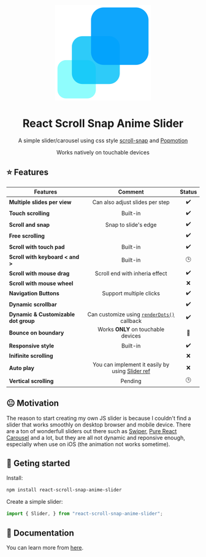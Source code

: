 <div align="center"><img src="docs/static/img/logo-slider.png" width="250"/></div>

<h1 align="center">React Scroll Snap Anime Slider</h1>

<div align="center">
  
A simple slider/carousel using css style [scroll-snap](https://developer.mozilla.org/en-US/docs/Web/CSS/CSS_Scroll_Snap) and [Popmotion](https://popmotion.io/)

Works natively on touchable devices

</div>

## :star: Features 

| Features                             |                       Comment                       |       Status        |
| ------------------------------------ | :-------------------------------------------------: | :-----------------: |
| **Multiple slides per view**         |           Can also adjust slides per step           | :heavy_check_mark:  |
| **Touch scrolling**                  |                      Built-in                       | :heavy_check_mark:  |
| **Scroll and snap**                  |                Snap to slide's edge                 | :heavy_check_mark:  |
| **Free scrolling**                   |                                                     | :heavy_check_mark:  |
| **Scroll with touch pad**            |                      Built-in                       | :heavy_check_mark:  |
| **Scroll with keyboard < and >**     |                      Built-in                       |      :clock3:       |
| **Scroll with mouse drag**           |           Scroll end with inheria effect            | :heavy_check_mark:  |
| **Scroll with mouse wheel**          |                                                     |         :x:         |
| **Navigation Buttons**               |               Support multiple clicks               | :heavy_check_mark:  |
| **Dynamic scrollbar**                |                                                     | :heavy_check_mark:  |
| **Dynamic & Customizable dot group** | Can customize using [`renderDots()`](fdf) callback  | :heavy_check_mark:  |
| **Bounce on boundary**               |      Works **ONLY** on touchable devices<br/>       | :large_blue_circle: |
| **Responsive style**                 |                      Built-in                       | :heavy_check_mark:  |
| **Inifinite scrolling**              |                                                     |         :x:         |
| **Auto play**                        | You can implement it easily by using [Slider ref]() |         :x:         |
| **Vertical scrolling**               |                       Pending                       |      :clock3:       |

## :neutral_face: Motivation 
The reason to start creating my own JS slider is because I couldn't find a slider that works smoothly on desktop browser and mobile device. There are a ton of wonderfull sliders out there such as [Swiper](https://swiperjs.com/), [Pure React Carousel](https://express-labs.github.io/pure-react-carousel/) and a lot, but they are all not dynamic and reponsive enough, especially when use on iOS (the animation not works sometime). 

## :pushpin: Geting started

Install:
```bash
npm install react-scroll-snap-anime-slider
```

Create a simple slider:
```js
import { Slider, } from "react-scroll-snap-anime-slider";


```



## :book: Documentation

You can learn more from [here](https://facebook.github.io/create-react-app/docs/getting-started).
